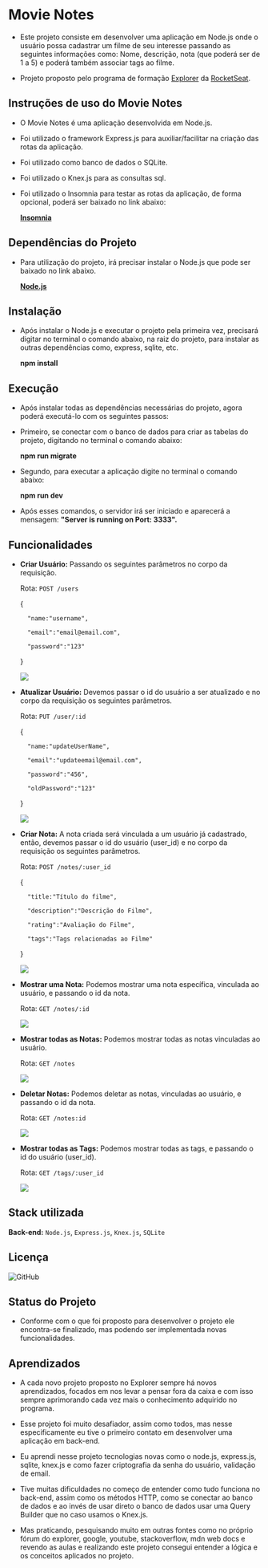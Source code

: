 
# Movie Notes

- Este projeto consiste em desenvolver uma aplicação em Node.js onde o usuário possa cadastrar um filme de seu interesse passando as seguintes informações como: Nome, descrição, nota (que poderá ser de 1 a 5) e poderá também associar tags ao filme.

- Projeto proposto pelo programa de formação [Explorer](https://www.rocketseat.com.br/explorer) da [RocketSeat](https://www.rocketseat.com.br/).


## Instruções de uso do Movie Notes

- O Movie Notes é uma aplicação desenvolvida em Node.js.
- Foi utilizado o framework Express.js para auxiliar/facilitar na criação das rotas da aplicação.
- Foi utilizado como banco de dados o SQLite.
- Foi utilizado o Knex.js para as consultas sql.
- Foi utilizado o Insomnia para testar as rotas da aplicação, de forma opcional, poderá ser baixado no link abaixo:
    
    **[Insomnia](https://insomnia.rest/download)**
 
    
## Dependências do Projeto
- Para utilização do projeto, irá precisar instalar o Node.js que pode ser baixado no link abaixo.

    **[Node.js](https://nodejs.org/en)**

## Instalação
- Após instalar o Node.js e executar o projeto pela primeira vez, precisará digitar no terminal o comando abaixo, na raiz do projeto, para instalar as outras dependências como, express, sqlite, etc.

    **npm install**  


## Execução
- Após instalar todas as dependências necessárias do projeto, agora poderá executá-lo com os seguintes passos:

- Primeiro, se conectar com o banco de dados para criar as tabelas do projeto, digitando no terminal o comando abaixo:
    
    **npm run migrate**

- Segundo, para executar a aplicação digite no terminal o comando abaixo: 
    
    **npm run dev**

- Após esses comandos, o servidor irá ser iniciado e aparecerá a mensagem: **"Server is running on Port: 3333".**       
## Funcionalidades

- **Criar Usuário:** Passando os seguintes parâmetros no corpo da requisição.

    Rota: `POST /users`

    {

        "name:"username",

        "email":"email@email.com",

        "password":"123"

    }
    
    <img src="https://github.com/wiltonmartinsdev/Movie-Notes/blob/main/src/assets/create_user.gif?raw=true"/>

- **Atualizar Usuário:** Devemos passar o id do usuário a ser atualizado e no corpo da requisição os seguintes parâmetros.

    Rota: `PUT /user/:id`

    {
        
        "name:"updateUserName",

        "email":"updateemail@email.com",

        "password":"456",

        "oldPassword":"123"

    }
    
    <img src="https://github.com/wiltonmartinsdev/Movie-Notes/blob/main/src/assets/updating_user.gif?raw=true"/>

- **Criar Nota:** A nota criada será vinculada a um usuário já cadastrado, então, devemos passar o id do usuário (user_id) e no corpo da requisição os seguintes parâmetros.

    Rota: `POST /notes/:user_id`

    {

        "title:"Título do filme",

        "description":"Descrição do Filme",

        "rating":"Avaliação do Filme",
        
        "tags":"Tags relacionadas ao Filme"

    }
    
    <img src="https://github.com/wiltonmartinsdev/Movie-Notes/blob/main/src/assets/create_note.gif?raw=true"/>

- **Mostrar uma Nota:** Podemos mostrar uma nota específica, vinculada ao usuário, e passando o id da nota.
    
    Rota: `GET /notes/:id`
    
    <img src="https://github.com/wiltonmartinsdev/Movie-Notes/blob/main/src/assets/showing_a_note.gif?raw=true"/>

- **Mostrar todas as Notas:** Podemos mostrar todas as notas vinculadas ao usuário.
    
    Rota: `GET /notes`
    
    <img src="https://github.com/wiltonmartinsdev/Movie-Notes/blob/main/src/assets/showing_all_notes.gif?raw=true"/>

- **Deletar Notas:** Podemos deletar as notas, vinculadas ao usuário, e passando o id da nota.
    
    Rota: `GET /notes:id`
    
    <img src="https://github.com/wiltonmartinsdev/Movie-Notes/blob/main/src/assets/deleting_note.gif?raw=true"/>

- **Mostrar todas as Tags:** Podemos mostrar todas as tags, e passando o id do usuário (user_id).
    
    Rota: `GET /tags/:user_id`
    
    <img src="https://github.com/wiltonmartinsdev/Movie-Notes/blob/main/src/assets/showing_all_note_tags.gif?raw=true"/>


## Stack utilizada

**Back-end:** `Node.js`, `Express.js`, `Knex.js`, `SQLite`


## Licença
![GitHub](https://img.shields.io/github/license/wiltonmartinsdev/Movie-Notes)

## Status do Projeto
- Conforme com o que foi proposto para desenvolver o projeto ele encontra-se finalizado, mas podendo ser implementada novas funcionalidades.
## Aprendizados

- A cada novo projeto proposto no Explorer sempre há novos aprendizados, focados em nos levar a pensar fora da caixa e com isso sempre aprimorando cada vez mais o conhecimento adquirido no programa.

- Esse projeto foi muito desafiador, assim como todos, mas nesse especificamente eu tive o primeiro contato em desenvolver uma aplicação em back-end.

- Eu aprendi nesse projeto tecnologias novas como o node.js, express.js, sqlite, knex.js e como fazer criptografia da senha do usuário, validação de email.

- Tive muitas dificuldades no começo de entender como tudo funciona no back-end, assim como os métodos HTTP, como se conectar ao banco de dados e ao invés de usar direto o banco de dados usar uma Query Builder que no caso usamos o Knex.js.

- Mas praticando, pesquisando muito em outras fontes como no próprio fórum do explorer, google, youtube, stackoverflow, mdn web docs e revendo as aulas e realizando este projeto consegui entender a lógica e os conceitos aplicados no projeto.



